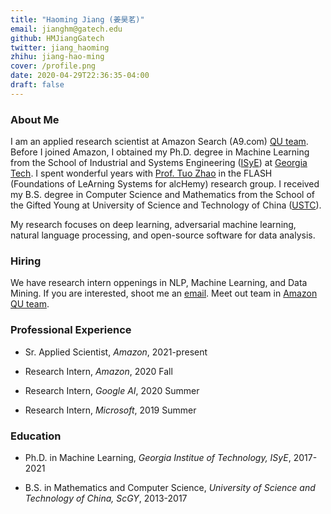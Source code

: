 ```yaml
---
title: "Haoming Jiang (姜昊茗)"
email: jianghm@gatech.edu
github: HMJiangGatech
twitter: jiang_haoming
zhihu: jiang-hao-ming
cover: /profile.png
date: 2020-04-29T22:36:35-04:00
draft: false
---
```


### About Me

I am an applied research scientist at Amazon Search (A9.com) [QU team](https://amazonsearchqu.github.io/).
Before I joined Amazon, I obtained my Ph.D. degree in Machine Learning from the School of Industrial and Systems Engineering ([ISyE](https://www.isye.gatech.edu/))
at [Georgia Tech](https://www.gatech.edu/). 
I spent wonderful years with [Prof. Tuo Zhao](https://www2.isye.gatech.edu/~tzhao80/) in the FLASH (Foundations of LeArning Systems for alcHemy) research group.
I received my B.S. degree in Computer Science and Mathematics from the School of the Gifted Young at University of Science and Technology of China ([USTC](http://en.ustc.edu.cn/)).

My research focuses on deep learning, adversarial machine learning, natural language processing, and open-source software for data analysis. 

### **Hiring**
We have research intern oppenings in NLP, Machine Learning, and Data Mining. If you are interested, shoot me an [email](mailto:jhaoming@amazon.com). Meet out team in [Amazon QU team](https://amazonsearchqu.github.io/).

### Professional Experience

- Sr. Applied Scientist, *Amazon*, 2021-present

- Research Intern, *Amazon*, 2020 Fall

- Research Intern, *Google AI*, 2020 Summer

- Research Intern, *Microsoft*, 2019 Summer

### Education

- Ph.D. in Machine Learning, *Georgia Institue of Technology, ISyE*, 2017-2021

- B.S. in Mathematics and Computer Science, *University of Science and Technology of China, ScGY*, 2013-2017
